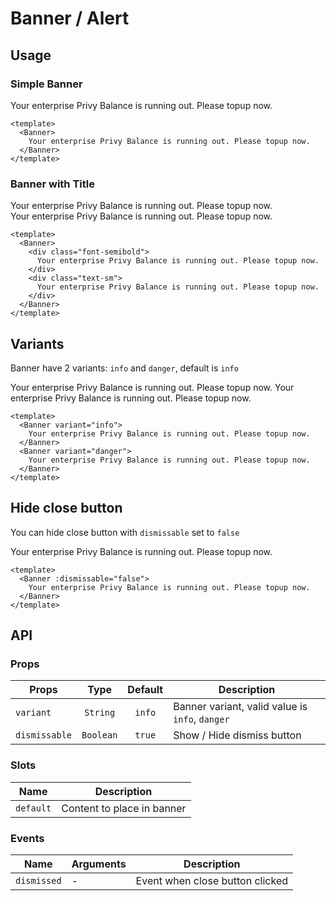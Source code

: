 <script setup>
  import Banner from './Banner.vue'
</script>

# Banner / Alert

## Usage

### Simple Banner

<Banner class="mt-3">Your enterprise Privy Balance is running out. Please topup now.</Banner>

```vue
<template>
  <Banner>
    Your enterprise Privy Balance is running out. Please topup now.
  </Banner>
</template>
```

### Banner with Title

<Banner class="mt-3"><div class="font-semibold">Your enterprise Privy Balance is running out. Please topup now.</div><div class="text-sm">Your enterprise Privy Balance is running out. Please topup now.</div></Banner>

```vue
<template>
  <Banner>
    <div class="font-semibold">
      Your enterprise Privy Balance is running out. Please topup now.
    </div>
    <div class="text-sm">
      Your enterprise Privy Balance is running out. Please topup now.
    </div>
  </Banner>
</template>
```

## Variants

Banner have 2 variants: `info` and `danger`, default is `info`

<Banner variant="info">Your enterprise Privy Balance is running out. Please topup now.</Banner>
<Banner variant="danger">Your enterprise Privy Balance is running out. Please topup now.</Banner>

```vue
<template>
  <Banner variant="info">
    Your enterprise Privy Balance is running out. Please topup now.
  </Banner>
  <Banner variant="danger">
    Your enterprise Privy Balance is running out. Please topup now.
  </Banner>
</template>
```

## Hide close button

You can hide close button with `dismissable` set to `false`

<Banner :dismissable="false">Your enterprise Privy Balance is running out. Please topup now.</Banner>

```vue
<template>
  <Banner :dismissable="false">
    Your enterprise Privy Balance is running out. Please topup now.
  </Banner>
</template>
```

## API

### Props

| Props         |   Type    | Default | Description                                     |
|---------------|:---------:|:-------:|-------------------------------------------------|
| `variant`     | `String`  | `info`  | Banner variant, valid value is `info`, `danger` |
| `dismissable` | `Boolean` | `true`  | Show / Hide dismiss button                      |

### Slots

| Name      | Description                |
|-----------|----------------------------|
| `default` | Content to place in banner |

### Events

| Name        | Arguments | Description                     |
|-------------|-----------|---------------------------------|
| `dismissed` | -         | Event when close button clicked |
